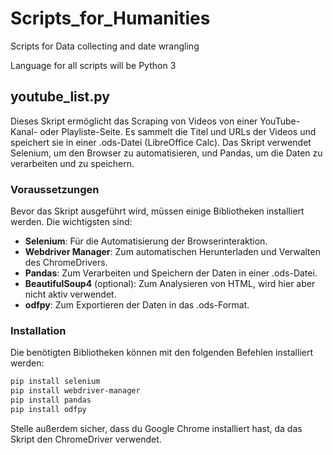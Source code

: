# Scripts_for_Humanities
Scripts for Data collecting and date wrangling

Language for all scripts will be Python 3

## youtube_list.py

Dieses Skript ermöglicht das Scraping von Videos von einer YouTube-Kanal- oder Playliste-Seite. Es sammelt die Titel und URLs der Videos und speichert sie in einer .ods-Datei (LibreOffice Calc). Das Skript verwendet Selenium, um den Browser zu automatisieren, und Pandas, um die Daten zu verarbeiten und zu speichern.

### Voraussetzungen
Bevor das Skript ausgeführt wird, müssen einige Bibliotheken installiert werden. Die wichtigsten sind:

- **Selenium**: Für die Automatisierung der Browserinteraktion.
- **Webdriver Manager**: Zum automatischen Herunterladen und Verwalten des ChromeDrivers.
- **Pandas**: Zum Verarbeiten und Speichern der Daten in einer .ods-Datei.
- **BeautifulSoup4** (optional): Zum Analysieren von HTML, wird hier aber nicht aktiv verwendet.
- **odfpy**: Zum Exportieren der Daten in das .ods-Format.

### Installation
Die benötigten Bibliotheken können mit den folgenden Befehlen installiert werden:

```bash
pip install selenium
pip install webdriver-manager
pip install pandas
pip install odfpy
```

Stelle außerdem sicher, dass du Google Chrome installiert hast, da das Skript den ChromeDriver verwendet.
